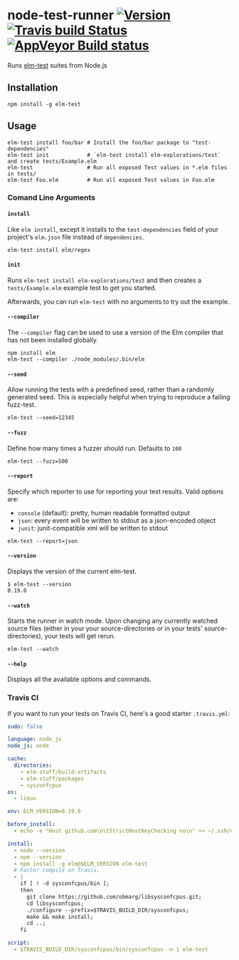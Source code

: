 # node-test-runner [![Version](https://img.shields.io/npm/v/elm-test.svg)](https://www.npmjs.com/package/elm-test) [![Travis build Status](https://travis-ci.org/rtfeldman/node-test-runner.svg?branch=master)](http://travis-ci.org/rtfeldman/node-test-runner) [![AppVeyor Build status](https://ci.appveyor.com/api/projects/status/f2qymrpgdfsad62w/branch/master?svg=true)](https://ci.appveyor.com/project/rtfeldman/node-test-runner/branch/master)


Runs [elm-test](https://github.com/elm-community/elm-test) suites from Node.js

## Installation

```shell
npm install -g elm-test
```

## Usage

```shell
elm-test install foo/bar # Install the foo/bar package to "test-dependencies"
elm-test init            # `elm-test install elm-explorations/test` and create tests/Example.elm
elm-test                 # Run all exposed Test values in *.elm files in tests/
elm-test Foo.elm         # Run all exposed Test values in Foo.elm
```

### Comand Line Arguments

#### `install`

Like `elm install`, except it installs to the `test-dependencies` field of your project's `elm.json` file instead of `dependencies`.

```shell
elm-test install elm/regex
```

#### `init`

Runs `elm-test install elm-explorations/test` and then creates a `tests/Example.elm`
example test to get you started.

Afterwards, you can run `elm-test` with no arguments to try out the example.

#### `--compiler`

The `--compiler` flag can be used to use a version of the Elm compiler that
has not been installed globally.

```shell
npm install elm
elm-test --compiler ./node_modules/.bin/elm
```

#### `--seed`

Allow running the tests with a predefined seed, rather than a randomly generated seed. This is especially helpful when trying to reproduce a failing fuzz-test.

```shell
elm-test --seed=12345
```

#### `--fuzz`

Define how many times a fuzzer should run. Defaults to `100`

```shell
elm-test --fuzz=500
```

#### `--report`

Specify which reporter to use for reporting your test results. Valid options are:

- `console` (default): pretty, human readable formatted output
- `json`: every event will be written to stdout as a json-encoded object
- `junit`: junit-compatible xml will be written to stdout

```shell
elm-test --report=json
```

#### `--version`

Displays the version of the current elm-test.

```shell
$ elm-test --version
0.19.0
```

#### `--watch`

Starts the runner in watch mode. Upon changing any currently watched source
files (either in your your source-directories or in your tests'
source-directories), your tests will get rerun.

```shell
elm-test --watch
```

#### `--help`

Displays all the available options and commands.

### Travis CI

If you want to run your tests on Travis CI, here's a good starter `.travis.yml`:

```yml
sudo: false

language: node_js
node_js: node

cache:
  directories:
    - elm-stuff/build-artifacts
    - elm-stuff/packages
    - sysconfcpus
os:
  - linux

env: ELM_VERSION=0.19.0

before_install:
  - echo -e "Host github.com\n\tStrictHostKeyChecking no\n" >> ~/.ssh/config

install:
  - node --version
  - npm --version
  - npm install -g elm@$ELM_VERSION elm-test
  # Faster compile on Travis.
  - |
    if [ ! -d sysconfcpus/bin ];
    then
      git clone https://github.com/obmarg/libsysconfcpus.git;
      cd libsysconfcpus;
      ./configure --prefix=$TRAVIS_BUILD_DIR/sysconfcpus;
      make && make install;
      cd ..;
    fi

script:
  - $TRAVIS_BUILD_DIR/sysconfcpus/bin/sysconfcpus -n 1 elm-test
```
